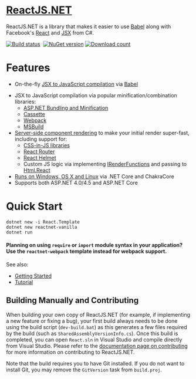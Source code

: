 # [ReactJS.NET](http://reactjs.net/)

ReactJS.NET is a library that makes it easier to use [Babel](http://babeljs.io/) along with Facebook's [React](https://reactjs.org/) and [JSX](https://reactjs.org/docs/jsx-in-depth.html) from C#.

[![Build status](https://img.shields.io/appveyor/ci/Daniel15/react-net/master.svg)](https://ci.appveyor.com/project/Daniel15/react-net/branch/master)&nbsp;
[![NuGet version](http://img.shields.io/nuget/v/React.Core.svg)](https://www.nuget.org/packages/React.Core/)
[![Download count](https://img.shields.io/nuget/dt/React.Core.svg)](https://www.nuget.org/packages/React.Core/)

# Features

- On-the-fly [JSX to JavaScript compilation](http://reactjs.net/getting-started/usage.html) via [Babel](http://babeljs.io/)

* JSX to JavaScript compilation via popular minification/combination
  libraries:
  - [ASP.NET Bundling and Minification](http://reactjs.net/bundling/weboptimizer.html)
  - [Cassette](http://reactjs.net/bundling/cassette.html)
  - [Webpack](http://reactjs.net/bundling/webpack.html)
  - [MSBuild](http://reactjs.net/bundling/msbuild.html)
* [Server-side component rendering](http://reactjs.net/features/server-side-rendering.html)
  to make your initial render super-fast, including support for:
  - [CSS-in-JS libraries](https://reactjs.net/features/css-in-js.html)
  - [React Router](https://reactjs.net/features/react-router.html)
  - [React Helmet](https://reactjs.net/features/react-helmet.html)
  - Custom JS logic via implementing [IRenderFunctions](https://github.com/reactjs/React.NET/blob/c93921f059bfe9419ad7094c184979da422a4477/src/React.Core/IRenderFunctions.cs) and passing to [Html.React](https://github.com/reactjs/React.NET/blob/c93921f059bfe9419ad7094c184979da422a4477/src/React.AspNet/HtmlHelperExtensions.cs#L71)
* [Runs on Windows, OS X and Linux](http://reactjs.net/getting-started/chakracore.html) via .NET Core and ChakraCore
* Supports both ASP.NET 4.0/4.5 and ASP.NET Core

# Quick Start

```
dotnet new -i React.Template
dotnet new reactnet-vanilla
dotnet run
```

#### Planning on using `require` or `import` module syntax in your application? Use the `reactnet-webpack` template instead for webpack support.

See also:

- [Getting Started](https://reactjs.net/getting-started/aspnetcore.html)
- [Tutorial](https://reactjs.net/tutorials/aspnetcore.html)

## Building Manually and Contributing

When building your own copy of ReactJS.NET (for example, if implementing a new
feature or fixing a bug), your first build always needs to be done using the
build script (`dev-build.bat`) as this generates a few files required by the
build (such as `SharedAssemblyVersionInfo.cs`). Once this build is completed,
you can open `React.sln` in Visual Studio and compile directly from Visual
Studio. Please refer to the [documentation page on
contributing](http://reactjs.net/dev/contributing.html) for more information on
contributing to ReactJS.NET.

Note that the build requires you to have Git installed. If you do not want to
install Git, you may remove the `GitVersion` task from `build.proj`.
